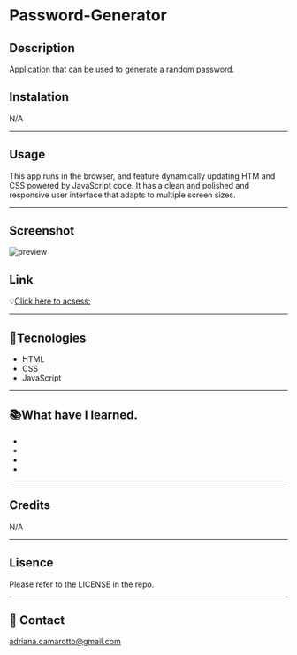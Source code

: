 # Password-Generator

## Description

Application that can be used to generate a random password. 
## Instalation

N/A

---

## Usage

This app runs in the browser, and feature dynamically updating HTM and CSS powered by JavaScript code. It has a clean and polished and responsive user interface that adapts to multiple screen sizes.

---

## Screenshot

![preview](./images/xxxxxxxxxxxxxxxxxxxxxxxxx.png)
## Link

💡[Click here to acsess:](http/)

---

## 🚀Tecnologies

- HTML
- CSS
- JavaScript

---

## 📚What have I learned.

-
-
-
-

---

## Credits

N/A

---

## Lisence

Please refer to the LICENSE in the repo.

---

## 📧 Contact

adriana.camarotto@gmail.com






